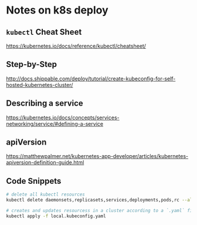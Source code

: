 # Notes on k8s deploy

## `kubectl` Cheat Sheet

https://kubernetes.io/docs/reference/kubectl/cheatsheet/

## Step-by-Step

http://docs.shippable.com/deploy/tutorial/create-kubeconfig-for-self-hosted-kubernetes-cluster/

## Describing a service

https://kubernetes.io/docs/concepts/services-networking/service/#defining-a-service

## apiVersion

https://matthewpalmer.net/kubernetes-app-developer/articles/kubernetes-apiversion-definition-guide.html

## Code Snippets

```sh
# delete all kubectl resources
kubectl delete daemonsets,replicasets,services,deployments,pods,rc --all

# creates and updates resourcess in a cluster according to a `.yaml` file
kubectl apply -f local.kubeconfig.yaml

```
